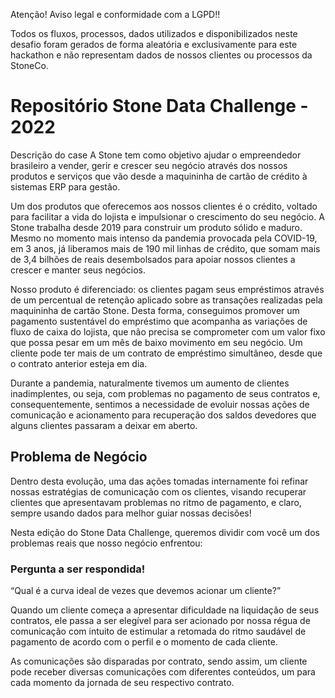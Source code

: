 
Atenção! Aviso legal e conformidade com a LGPD!!

Todos os fluxos, processos, dados utilizados e disponibilizados neste desafio
foram gerados de forma aleatória e exclusivamente para este hackathon e não
representam dados de nossos clientes ou processos da StoneCo.

# Repositório Stone Data Challenge - 2022

Descrição do case
A Stone tem como objetivo ajudar o empreendedor brasileiro a vender, gerir e crescer
seu negócio através dos nossos produtos e serviços que vão desde a maquininha de cartão de
crédito à sistemas ERP para gestão.

Um dos produtos que oferecemos aos nossos clientes é o crédito, voltado para facilitar
a vida do lojista e impulsionar o crescimento do seu negócio. A Stone trabalha desde 2019 para
construir um produto sólido e maduro. Mesmo no momento mais intenso da pandemia provocada
pela COVID-19, em 3 anos, já liberamos mais de 190 mil linhas de crédito, que somam mais de
3,4 bilhões de reais desembolsados para apoiar nossos clientes a crescer e manter seus
negócios.

Nosso produto é diferenciado: os clientes pagam seus empréstimos através de um
percentual de retenção aplicado sobre as transações realizadas pela maquininha de
cartão Stone. Desta forma, conseguimos promover um pagamento sustentável do empréstimo
que acompanha as variações de fluxo de caixa do lojista, que não precisa se comprometer com
um valor fixo que possa pesar em um mês de baixo movimento em seu negócio. Um cliente
pode ter mais de um contrato de empréstimo simultâneo, desde que o contrato anterior
esteja em dia.

Durante a pandemia, naturalmente tivemos um aumento de clientes inadimplentes, ou
seja, com problemas no pagamento de seus contratos e, consequentemente, sentimos a
necessidade de evoluir nossas ações de comunicação e acionamento para recuperação
dos saldos devedores que alguns clientes passaram a deixar em aberto.

## Problema de Negócio 

Dentro desta evolução, uma das ações tomadas internamente foi refinar nossas
estratégias de comunicação com os clientes, visando recuperar clientes que apresentavam
problemas no ritmo de pagamento, e claro, sempre usando dados para melhor guiar nossas
decisões!

Nesta edição do Stone Data Challenge, queremos dividir com você um dos problemas
reais que nosso negócio enfrentou:

### Pergunta a ser respondida!

“Qual é a curva ideal de vezes que devemos acionar um
cliente?”

Quando um cliente começa a apresentar dificuldade na liquidação de seus contratos, ele
passa a ser elegível para ser acionado por nossa régua de comunicação com intuito de
estimular a retomada do ritmo saudável de pagamento de acordo com o perfil e o momento de
cada cliente.

As comunicações são disparadas por contrato, sendo assim, um cliente pode
receber diversas comunicações com diferentes conteúdos, um para cada momento da jornada
de seu respectivo contrato.
